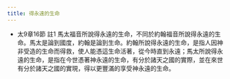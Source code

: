```yaml
---
title: 得永遠的生命
---
```


- 太9章16節 註1
馬太福音所說得永遠的生命，不同於約翰福音所說得永遠的生命。馬太是論到國度，約翰是論到生命。約翰所說得永遠的生命，是指人因神非受造的生命而得救，使人能憑這生命活著，從今時直到永遠；馬太所說得永遠的生命，是指在今世憑著神永遠的生命，有分於諸天之國的實際，並在來世有分於諸天之國的實現，得以更豐滿的享受神永遠的生命。
